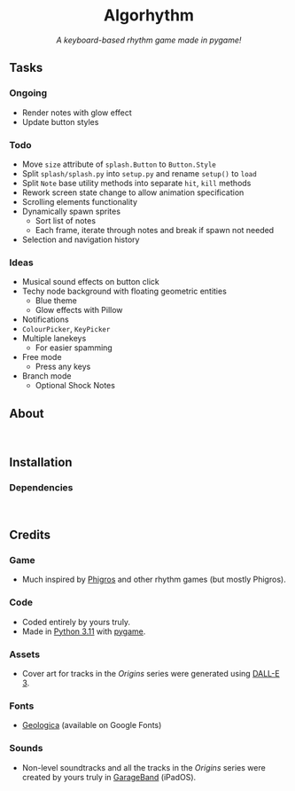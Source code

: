 <h1 align="center"> Algorhythm </h1>

<div align="center"> <em>A keyboard-based rhythm game made in pygame!</em> </div>


## Tasks

### Ongoing
- Render notes with glow effect
- Update button styles

### Todo
- Move `size` attribute of `splash.Button` to `Button.Style`
- Split `splash/splash.py` into `setup.py` and rename `setup()` to `load`
- Split `Note` base utility methods into separate `hit`, `kill` methods
- Rework screen state change to allow animation specification
- Scrolling elements functionality
- Dynamically spawn sprites
  - Sort list of notes
  - Each frame, iterate through notes and break if spawn not needed
- Selection and navigation history

### Ideas
- Musical sound effects on button click
- Techy node background with floating geometric entities
  - Blue theme
  - Glow effects with Pillow
- Notifications
- `ColourPicker`, `KeyPicker`
- Multiple lanekeys
  - For easier spamming
- Free mode
  - Press any keys
- Branch mode
  - Optional Shock Notes


## About


<br>


## Installation

### Dependencies


<br>


## Credits

### Game
- Much inspired by [Phigros](https://phigros.fandom.com/wiki/Phigros_Wiki) and other rhythm games (but mostly Phigros).

### Code
- Coded entirely by yours truly.
- Made in [Python 3.11](https://www.python.org) with [pygame](https://www.pygame.org).

### Assets
- Cover art for tracks in the *Origins* series were generated using [DALL-E 3](https://openai.com/dall-e-3).

### Fonts
- [Geologica](https://fonts.google.com/specimen/Geologica) (available on Google Fonts)

### Sounds
- Non-level soundtracks and all the tracks in the *Origins* series were created by yours truly in [GarageBand](https://www.apple.com/ios/garageband) (iPadOS).
